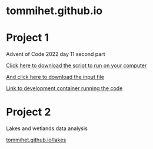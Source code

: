 # tommihet.github.io

# Project 1
Advent of Code 2022 day 11 second part

[Click here to download the script to run on your computer](https://tommihet.github.io/11.py)

[And click here to download the input file](https://tommihet.github.io/input.txt)


[Link to development container running the code](https://refactored-winner-977xpg6xqwxpfxwq6.github.dev/)

# Project 2
Lakes and wetlands data analysis

[tommihet.github.io/lakes](https://tommihet.github.io/lakesandwetlands.html)
